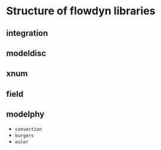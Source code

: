 # Structure of flowdyn libraries

## integration

## modeldisc

## xnum

## field

## modelphy

* `convection`
* `burgers`
* `euler`